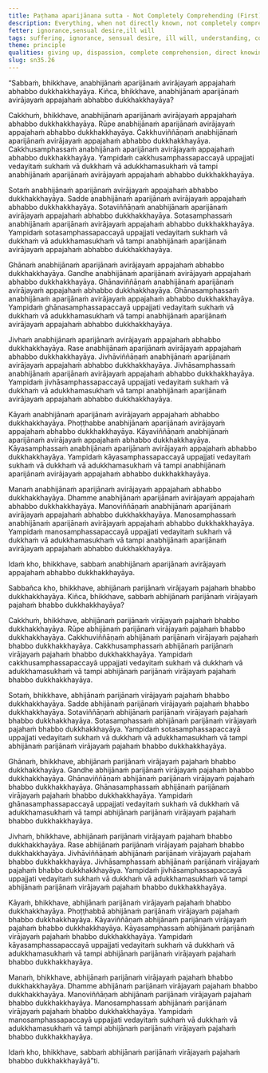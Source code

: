 ```yaml
---
title: Paṭhama aparijānana sutta - Not Completely Comprehending (First)
description: Everything, when not directly known, not completely comprehended, not detached from, and not let go of, is incapable of resulting in the wearing away of suffering.
fetter: ignorance,sensual desire,ill will
tags: suffering, ignorance, sensual desire, ill will, understanding, comprehension, relinquishment, dispassion, sn, sn35-44, sn35, six-sense bases
theme: principle
qualities: giving up, dispassion, complete comprehension, direct knowing
slug: sn35.26
---
```


“Sabbaṁ, bhikkhave, anabhijānaṁ aparijānaṁ avirājayaṁ appajahaṁ abhabbo dukkhakkhayāya. Kiñca, bhikkhave, anabhijānaṁ aparijānaṁ avirājayaṁ appajahaṁ abhabbo dukkhakkhayāya?

Cakkhuṁ, bhikkhave, anabhijānaṁ aparijānaṁ avirājayaṁ appajahaṁ abhabbo dukkhakkhayāya. Rūpe anabhijānaṁ aparijānaṁ avirājayaṁ appajahaṁ abhabbo dukkhakkhayāya. Cakkhuviññāṇaṁ anabhijānaṁ aparijānaṁ avirājayaṁ appajahaṁ abhabbo dukkhakkhayāya. Cakkhusamphassaṁ anabhijānaṁ aparijānaṁ avirājayaṁ appajahaṁ abhabbo dukkhakkhayāya. Yampidaṁ cakkhusamphassapaccayā uppajjati vedayitaṁ sukhaṁ vā dukkhaṁ vā adukkhamasukhaṁ vā tampi anabhijānaṁ aparijānaṁ avirājayaṁ appajahaṁ abhabbo dukkhakkhayāya.

Sotaṁ anabhijānaṁ aparijānaṁ avirājayaṁ appajahaṁ abhabbo dukkhakkhayāya. Sadde anabhijānaṁ aparijānaṁ avirājayaṁ appajahaṁ abhabbo dukkhakkhayāya. Sotaviññāṇaṁ anabhijānaṁ aparijānaṁ avirājayaṁ appajahaṁ abhabbo dukkhakkhayāya. Sotasamphassaṁ anabhijānaṁ aparijānaṁ avirājayaṁ appajahaṁ abhabbo dukkhakkhayāya. Yampidaṁ sotasamphassapaccayā uppajjati vedayitaṁ sukhaṁ vā dukkhaṁ vā adukkhamasukhaṁ vā tampi anabhijānaṁ aparijānaṁ avirājayaṁ appajahaṁ abhabbo dukkhakkhayāya.

Ghānaṁ anabhijānaṁ aparijānaṁ avirājayaṁ appajahaṁ abhabbo dukkhakkhayāya. Gandhe anabhijānaṁ aparijānaṁ avirājayaṁ appajahaṁ abhabbo dukkhakkhayāya. Ghānaviññāṇaṁ anabhijānaṁ aparijānaṁ avirājayaṁ appajahaṁ abhabbo dukkhakkhayāya. Ghānasamphassaṁ anabhijānaṁ aparijānaṁ avirājayaṁ appajahaṁ abhabbo dukkhakkhayāya. Yampidaṁ ghānasamphassapaccayā uppajjati vedayitaṁ sukhaṁ vā dukkhaṁ vā adukkhamasukhaṁ vā tampi anabhijānaṁ aparijānaṁ avirājayaṁ appajahaṁ abhabbo dukkhakkhayāya.

Jivhaṁ anabhijānaṁ aparijānaṁ avirājayaṁ appajahaṁ abhabbo dukkhakkhayāya. Rase anabhijānaṁ aparijānaṁ avirājayaṁ appajahaṁ abhabbo dukkhakkhayāya. Jivhāviññāṇaṁ anabhijānaṁ aparijānaṁ avirājayaṁ appajahaṁ abhabbo dukkhakkhayāya. Jivhāsamphassaṁ anabhijānaṁ aparijānaṁ avirājayaṁ appajahaṁ abhabbo dukkhakkhayāya. Yampidaṁ jivhāsamphassapaccayā uppajjati vedayitaṁ sukhaṁ vā dukkhaṁ vā adukkhamasukhaṁ vā tampi anabhijānaṁ aparijānaṁ avirājayaṁ appajahaṁ abhabbo dukkhakkhayāya.

Kāyaṁ anabhijānaṁ aparijānaṁ avirājayaṁ appajahaṁ abhabbo dukkhakkhayāya. Phoṭṭhabbe anabhijānaṁ aparijānaṁ avirājayaṁ appajahaṁ abhabbo dukkhakkhayāya. Kāyaviññāṇaṁ anabhijānaṁ aparijānaṁ avirājayaṁ appajahaṁ abhabbo dukkhakkhayāya. Kāyasamphassaṁ anabhijānaṁ aparijānaṁ avirājayaṁ appajahaṁ abhabbo dukkhakkhayāya. Yampidaṁ kāyasamphassapaccayā uppajjati vedayitaṁ sukhaṁ vā dukkhaṁ vā adukkhamasukhaṁ vā tampi anabhijānaṁ aparijānaṁ avirājayaṁ appajahaṁ abhabbo dukkhakkhayāya.

Manaṁ anabhijānaṁ aparijānaṁ avirājayaṁ appajahaṁ abhabbo dukkhakkhayāya. Dhamme anabhijānaṁ aparijānaṁ avirājayaṁ appajahaṁ abhabbo dukkhakkhayāya. Manoviññāṇaṁ anabhijānaṁ aparijānaṁ avirājayaṁ appajahaṁ abhabbo dukkhakkhayāya. Manosamphassaṁ anabhijānaṁ aparijānaṁ avirājayaṁ appajahaṁ abhabbo dukkhakkhayāya. Yampidaṁ manosamphassapaccayā uppajjati vedayitaṁ sukhaṁ vā dukkhaṁ vā adukkhamasukhaṁ vā tampi anabhijānaṁ aparijānaṁ avirājayaṁ appajahaṁ abhabbo dukkhakkhayāya.

Idaṁ kho, bhikkhave, sabbaṁ anabhijānaṁ aparijānaṁ avirājayaṁ appajahaṁ abhabbo dukkhakkhayāya.

Sabbañca kho, bhikkhave, abhijānaṁ parijānaṁ virājayaṁ pajahaṁ bhabbo dukkhakkhayāya. Kiñca, bhikkhave, sabbaṁ abhijānaṁ parijānaṁ virājayaṁ pajahaṁ bhabbo dukkhakkhayāya?

Cakkhuṁ, bhikkhave, abhijānaṁ parijānaṁ virājayaṁ pajahaṁ bhabbo dukkhakkhayāya. Rūpe abhijānaṁ parijānaṁ virājayaṁ pajahaṁ bhabbo dukkhakkhayāya. Cakkhuviññāṇaṁ abhijānaṁ parijānaṁ virājayaṁ pajahaṁ bhabbo dukkhakkhayāya. Cakkhusamphassaṁ abhijānaṁ parijānaṁ virājayaṁ pajahaṁ bhabbo dukkhakkhayāya. Yampidaṁ cakkhusamphassapaccayā uppajjati vedayitaṁ sukhaṁ vā dukkhaṁ vā adukkhamasukhaṁ vā tampi abhijānaṁ parijānaṁ virājayaṁ pajahaṁ bhabbo dukkhakkhayāya.

Sotaṁ, bhikkhave, abhijānaṁ parijānaṁ virājayaṁ pajahaṁ bhabbo dukkhakkhayāya. Sadde abhijānaṁ parijānaṁ virājayaṁ pajahaṁ bhabbo dukkhakkhayāya. Sotaviññāṇaṁ abhijānaṁ parijānaṁ virājayaṁ pajahaṁ bhabbo dukkhakkhayāya. Sotasamphassaṁ abhijānaṁ parijānaṁ virājayaṁ pajahaṁ bhabbo dukkhakkhayāya. Yampidaṁ sotasamphassapaccayā uppajjati vedayitaṁ sukhaṁ vā dukkhaṁ vā adukkhamasukhaṁ vā tampi abhijānaṁ parijānaṁ virājayaṁ pajahaṁ bhabbo dukkhakkhayāya.

Ghānaṁ, bhikkhave, abhijānaṁ parijānaṁ virājayaṁ pajahaṁ bhabbo dukkhakkhayāya. Gandhe abhijānaṁ parijānaṁ virājayaṁ pajahaṁ bhabbo dukkhakkhayāya. Ghānaviññāṇaṁ abhijānaṁ parijānaṁ virājayaṁ pajahaṁ bhabbo dukkhakkhayāya. Ghānasamphassaṁ abhijānaṁ parijānaṁ virājayaṁ pajahaṁ bhabbo dukkhakkhayāya. Yampidaṁ ghānasamphassapaccayā uppajjati vedayitaṁ sukhaṁ vā dukkhaṁ vā adukkhamasukhaṁ vā tampi abhijānaṁ parijānaṁ virājayaṁ pajahaṁ bhabbo dukkhakkhayāya.

Jivhaṁ, bhikkhave, abhijānaṁ parijānaṁ virājayaṁ pajahaṁ bhabbo dukkhakkhayāya. Rase abhijānaṁ parijānaṁ virājayaṁ pajahaṁ bhabbo dukkhakkhayāya. Jivhāviññāṇaṁ abhijānaṁ parijānaṁ virājayaṁ pajahaṁ bhabbo dukkhakkhayāya. Jivhāsamphassaṁ abhijānaṁ parijānaṁ virājayaṁ pajahaṁ bhabbo dukkhakkhayāya. Yampidaṁ jivhāsamphassapaccayā uppajjati vedayitaṁ sukhaṁ vā dukkhaṁ vā adukkhamasukhaṁ vā tampi abhijānaṁ parijānaṁ virājayaṁ pajahaṁ bhabbo dukkhakkhayāya.

Kāyaṁ, bhikkhave, abhijānaṁ parijānaṁ virājayaṁ pajahaṁ bhabbo dukkhakkhayāya. Phoṭṭhabbā abhijānaṁ parijānaṁ virājayaṁ pajahaṁ bhabbo dukkhakkhayāya. Kāyaviññāṇaṁ abhijānaṁ parijānaṁ virājayaṁ pajahaṁ bhabbo dukkhakkhayāya. Kāyasamphassaṁ abhijānaṁ parijānaṁ virājayaṁ pajahaṁ bhabbo dukkhakkhayāya. Yampidaṁ kāyasamphassapaccayā uppajjati vedayitaṁ sukhaṁ vā dukkhaṁ vā adukkhamasukhaṁ vā tampi abhijānaṁ parijānaṁ virājayaṁ pajahaṁ bhabbo dukkhakkhayāya.

Manaṁ, bhikkhave, abhijānaṁ parijānaṁ virājayaṁ pajahaṁ bhabbo dukkhakkhayāya. Dhamme abhijānaṁ parijānaṁ virājayaṁ pajahaṁ bhabbo dukkhakkhayāya. Manoviññāṇaṁ abhijānaṁ parijānaṁ virājayaṁ pajahaṁ bhabbo dukkhakkhayāya. Manosamphassaṁ abhijānaṁ parijānaṁ virājayaṁ pajahaṁ bhabbo dukkhakkhayāya. Yampidaṁ manosamphassapaccayā uppajjati vedayitaṁ sukhaṁ vā dukkhaṁ vā adukkhamasukhaṁ vā tampi abhijānaṁ parijānaṁ virājayaṁ pajahaṁ bhabbo dukkhakkhayāya.

Idaṁ kho, bhikkhave, sabbaṁ abhijānaṁ parijānaṁ virājayaṁ pajahaṁ bhabbo dukkhakkhayāyā”ti.
